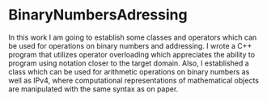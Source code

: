 # BinaryNumbersAdressing
In this work I am going to establish some classes and operators which can be used for operations on binary numbers and addressing. I wrote a C++ program that utilizes operator overloading which appreciates the ability to program using notation closer to the target domain. Also, I established a class which can be used for arithmetic operations on binary numbers as well as IPv4, where computational representations of mathematical objects are manipulated with the same syntax as on paper.
